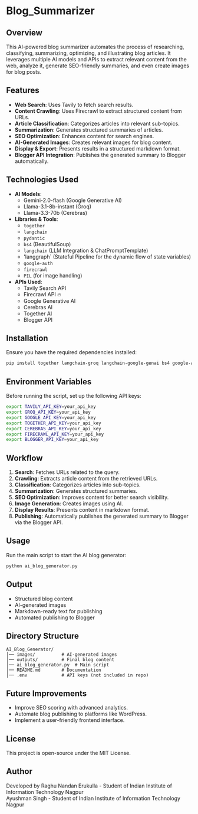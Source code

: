 # Blog_Summarizer

## Overview
This AI-powered blog summarizer automates the process of researching, classifying, summarizing, optimizing, and illustrating blog articles. It leverages multiple AI models and APIs to extract relevant content from the web, analyze it, generate SEO-friendly summaries, and even create images for blog posts.

## Features
- **Web Search**: Uses Tavily to fetch search results.
- **Content Crawling**: Uses Firecrawl to extract structured content from URLs.
- **Article Classification**: Categorizes articles into relevant sub-topics.
- **Summarization**: Generates structured summaries of articles.
- **SEO Optimization**: Enhances content for search engines.
- **AI-Generated Images**: Creates relevant images for blog content.
- **Display & Export**: Presents results in a structured markdown format.
- **Blogger API Integration**: Publishes the generated summary to Blogger automatically.

## Technologies Used
- **AI Models**:
  - Gemini-2.0-flash (Google Generative AI)
  - Llama-3.1-8b-instant (Groq)
  - Llama-3.3-70b (Cerebras)
- **Libraries & Tools**:
  - `together`
  - `langchain`
  - `pydantic`
  - `bs4` (BeautifulSoup)
  - `langchain` (LLM Integration & ChatPromptTemplate)
  - 'langgraph` (Stateful Pipeline for the dynamic flow of state variables)
  - `google-auth`
  - `firecrawl`
  - `PIL` (for image handling)
- **APIs Used**:
  - Tavily Search API 
  - Firecrawl API 🔥
  - Google Generative AI 
  - Cerebras AI
  - Together AI
  - Blogger API

## Installation
Ensure you have the required dependencies installed:
```sh
pip install together langchain-groq langchain-google-genai bs4 google-auth google-auth-oauthlib googleapiclient langchain-community pydantic python-dotenv PIL langchain_cerebras langgraph
```

## Environment Variables
Before running the script, set up the following API keys:
```sh
export TAVILY_API_KEY=your_api_key
export GROQ_API_KEY=your_api_key
export GOOGLE_API_KEY=your_api_key
export TOGETHER_API_KEY=your_api_key
export CEREBRAS_API_KEY=your_api_key
export FIRECRAWL_API_KEY=your_api_key
export BLOGGER_API_KEY=your_api_key
```

## Workflow
1. **Search**: Fetches URLs related to the query.
2. **Crawling**: Extracts article content from the retrieved URLs.
3. **Classification**: Categorizes articles into sub-topics.
4. **Summarization**: Generates structured summaries.
5. **SEO Optimization**: Improves content for better search visibility.
6. **Image Generation**: Creates images using AI.
7. **Display Results**: Presents content in markdown format.
8. **Publishing**: Automatically publishes the generated summary to Blogger via the Blogger API.

## Usage
Run the main script to start the AI blog generator:
```sh
python ai_blog_generator.py
```

## Output
- Structured blog content
- AI-generated images
- Markdown-ready text for publishing
- Automated publishing to Blogger

## Directory Structure
```
AI_Blog_Generator/
│── images/          # AI-generated images
│── outputs/         # Final blog content
│── ai_blog_generator.py  # Main script
│── README.md        # Documentation
│── .env             # API keys (not included in repo)
```

## Future Improvements
- Improve SEO scoring with advanced analytics.
- Automate blog publishing to platforms like WordPress.
- Implement a user-friendly frontend interface.

## License
This project is open-source under the MIT License.

## Author
Developed by Raghu Nandan Erukulla - Student of Indian Institute of Information Technology Nagpur  
Ayushman Singh - Student of Indian Institute of Information Technology Nagpur
